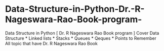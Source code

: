 # Data-Structure-in-Python-Dr.-R-Nageswara-Rao-Book-program-
Data Structure in Python [ Dr. R Nageswara Rao Book program ] Cover Data Structure  * Linked lists  * Stacks * Queues  * Qeques  * Points to Remember   All topic that have  Dr. R Nageswara Rao Book 
